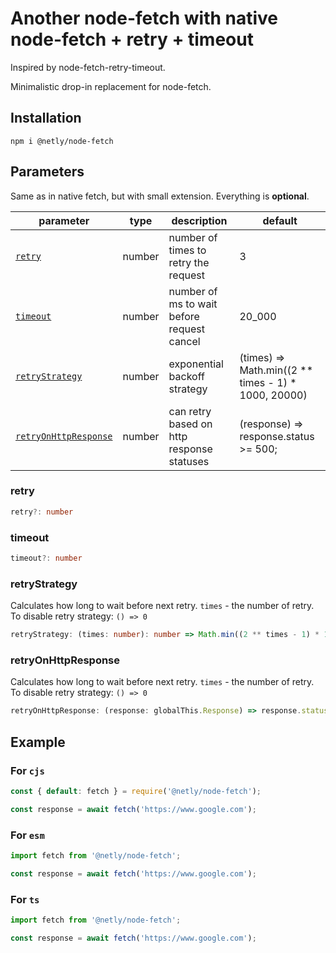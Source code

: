 # Another node-fetch with native node-fetch + retry + timeout

Inspired by node-fetch-retry-timeout.

Minimalistic drop-in replacement for node-fetch.

## Installation

`npm i @netly/node-fetch`

## Parameters

Same as in native fetch, but with small extension. Everything is **optional**.

| parameter                                     | type   | description                                | default                                                |
| --------------------------------------------- | ------ | ------------------------------------------ | ------------------------------------------------------ |
| [`retry`](#retry)                             | number | number of times to retry the request       | 3                                                      |
| [`timeout`](#timeout)                         | number | number of ms to wait before request cancel | 20_000                                                 |
| [`retryStrategy`](#retryStrategy)             | number | exponential backoff strategy               | (times) => Math.min((2 \*\* times - 1) \* 1000, 20000) |
| [`retryOnHttpResponse`](#retryOnHttpResponse) | number | can retry based on http response statuses  | (response) => response.status >= 500;                  |

### retry

```ts
retry?: number
```

### timeout

```ts
timeout?: number
```

### retryStrategy

Calculates how long to wait before next retry. `times` - the number of retry.
To disable retry strategy: `() => 0`

```ts
retryStrategy: (times: number): number => Math.min((2 ** times - 1) * 1000, 20000);
```

### retryOnHttpResponse

Calculates how long to wait before next retry. `times` - the number of retry.
To disable retry strategy: `() => 0`

```ts
retryOnHttpResponse: (response: globalThis.Response) => response.status >= 500;
```

## Example

### For `cjs`

```js
const { default: fetch } = require('@netly/node-fetch');

const response = await fetch('https://www.google.com');
```

### For `esm`

```js
import fetch from '@netly/node-fetch';

const response = await fetch('https://www.google.com');
```
### For `ts`

```ts
import fetch from '@netly/node-fetch';

const response = await fetch('https://www.google.com');
```